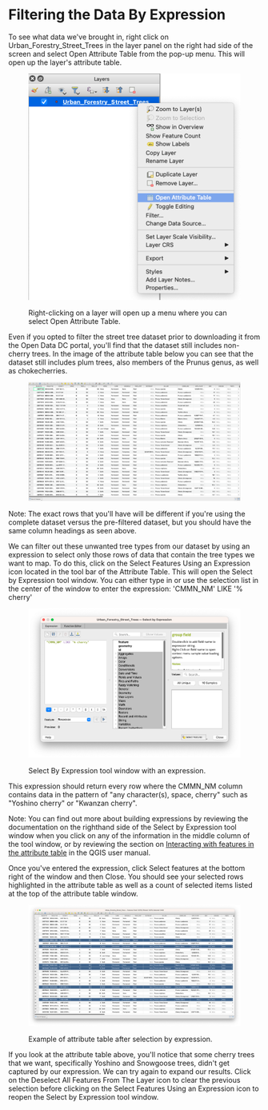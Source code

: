 # Filtering the Data By Expression

To see what data we've brought in, right click on Urban\_Forestry\_Street\_Trees in the layer panel on the right had side of the screen and select Open Attribute Table from the pop-up menu. This will open up the layer's attribute table.&#x20;

<figure><img src=".gitbook/assets/Screenshot 2023-03-06 at 4.26.01 PM.png" alt=""><figcaption><p>Right-clicking on a layer will open up a menu where you can select Open Attribute Table.</p></figcaption></figure>

Even if you opted to filter the street tree dataset prior to downloading it from the Open Data DC portal, you'll find that the dataset still includes non-cherry trees. In the image of the attribute table below you can see that the dataset still includes plum trees, also members of the Prunus genus, as well as chokecherries.&#x20;

<figure><img src=".gitbook/assets/Screenshot 2023-03-06 at 4.30.14 PM.png" alt=""><figcaption></figcaption></figure>

Note: The exact rows that you'll have will be different if you're using the complete dataset versus the pre-filtered dataset, but you should have the same column headings as seen above.

We can filter out these unwanted tree types from our dataset by using an expression to select only those rows of data that contain the tree types we want to map. To do this, click on the Select Features Using an Expression icon located in the tool bar of the Attribute Table. This will open the Select by Expression tool window. You can either type in or use the selection list in the center of the window to enter the expression: 'CMMN\_NM' LIKE '% cherry'

<figure><img src=".gitbook/assets/Screenshot 2023-03-06 at 4.35.41 PM.png" alt=""><figcaption><p>Select By Expression tool window with an expression.</p></figcaption></figure>

This expression should return every row where the CMMN\_NM column contains data in the pattern of "any character(s), space, cherry" such as "Yoshino cherry" or "Kwanzan cherry".

Note: You can find out more about building expressions by reviewing the documentation on the righthand side of the Select by Expression tool window when you click on any of the information in the middle column of the tool window, or by reviewing the section on [Interacting with features in the attribute table](https://docs.qgis.org/3.22/en/docs/user\_manual/working\_with\_vector/attribute\_table.html?highlight=select%20expression#id31) in the QGIS user manual.

Once you've entered the expression, click Select features at the bottom right of the window and then Close. You should see your selected rows highlighted in the attribute table as well as a count of selected items listed at the top of the attribute table window.

<figure><img src=".gitbook/assets/Screenshot 2023-03-06 at 4.39.13 PM.png" alt=""><figcaption><p>Example of attribute table after selection by expression.</p></figcaption></figure>

If you look at the attribute table above, you'll notice that some cherry trees that we want, specifically Yoshino and Snowgoose trees, didn't get captured by our expression. We can try again to expand our results. Click on the Deselect All Features From The Layer icon to clear the previous selection before clicking on the Select Features Using an Expression icon to reopen the Select by Expression tool window.

